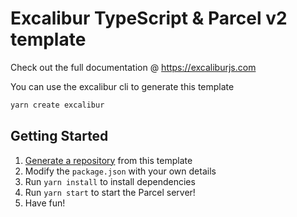 # Excalibur TypeScript & Parcel v2 template

Check out the full documentation @ https://excaliburjs.com

You can use the excalibur cli to generate this template

```sh
yarn create excalibur
```

## Getting Started

1. [Generate a repository](https://github.com/excaliburjs/template-ts-parcel-v2/generate) from this template
2. Modify the `package.json` with your own details
3. Run `yarn install` to install dependencies
4. Run `yarn start` to start the Parcel server!
5. Have fun!
